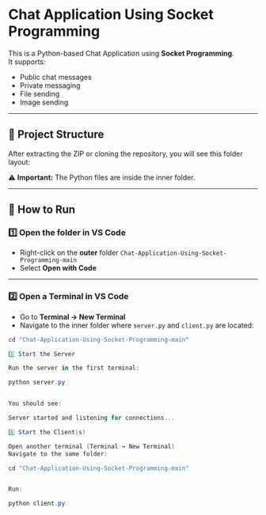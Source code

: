 # Chat Application Using Socket Programming

This is a Python-based Chat Application using **Socket Programming**.  
It supports:
- Public chat messages
- Private messaging
- File sending
- Image sending

---

## 📂 Project Structure
After extracting the ZIP or cloning the repository, you will see this folder layout:


⚠ **Important:** The Python files are inside the inner folder.

---

## 🚀 How to Run

### 1️⃣ Open the folder in VS Code
- Right-click on the **outer** folder `Chat-Application-Using-Socket-Programming-main`
- Select **Open with Code**

---

### 2️⃣ Open a Terminal in VS Code
- Go to **Terminal → New Terminal**
- Navigate to the inner folder where `server.py` and `client.py` are located:

```powershell
cd "Chat-Application-Using-Socket-Programming-main"

3️⃣ Start the Server

Run the server in the first terminal:

python server.py


You should see:

Server started and listening for connections...

4️⃣ Start the Client(s)

Open another terminal (Terminal → New Terminal)
Navigate to the same folder:

cd "Chat-Application-Using-Socket-Programming-main"


Run:

python client.py